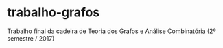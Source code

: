 # trabalho-grafos
Trabalho final da cadeira de Teoria dos Grafos e Análise Combinatória (2º semestre / 2017)
